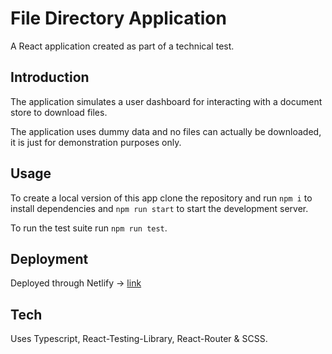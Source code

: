 # File Directory Application

A React application created as part of a technical test.

## Introduction

The application simulates a user dashboard for interacting with a document store to download files.

The application uses dummy data and no files can actually be downloaded, it is just for demonstration purposes only.

## Usage

To create a local version of this app clone the repository and run `npm i` to install dependencies and `npm run start` to start the development server.

To run the test suite run `npm run test`.

## Deployment

Deployed through Netlify -> [link](https://file-directory-demo.netlify.app)

## Tech

Uses Typescript, React-Testing-Library, React-Router & SCSS.
